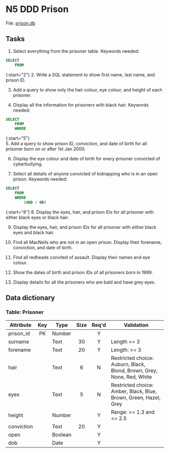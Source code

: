 # N5 DDD Prison

File: [prison.db](assets/prison.db "Download file")

## Tasks

1. Select everything from the prisoner table. Keywords needed:

``` SQL
SELECT
    FROM
```

{:start="2"}
2. Write a SQL statement to show first name, last name, and prison ID.

3. Add a query to show only the hair colour, eye colour, and height of each prisoner.

4. Display all the information for prisoners with black hair. Keywords needed:

``` SQL
SELECT
    FROM
    WHERE
```
     
{:start="5"}	 
5. Add a query to show prison ID, conviction, and date of birth for all prisoner born on or after 1st Jan 2000.

6. Display the eye colour and date of birth for every prisoner convicted of cyberbullying.

7. Select all details of anyone convicted of kidnapping who is in an open prison. Keywords needed:

``` SQL
SELECT
    FROM
    WHERE
        (AND / OR)
```

{:start="8"}
8. Display the eyes, hair, and prison IDs for all prisoner with either black eyes or black hair.

9. Display the eyes, hair, and  prison IDs for all prisoner with either black eyes and black hair.

10. Find all MacNeils who are not in an open prison. Display their forename, conviction, and date of birth.
    
11. Find all redheads convited of assault.  Display their names and eye colour.

12. Show the dates of birth and prison IDs of all prisoners born in 1999.

13. Display details for all the prisoners who are bald and have grey eyes.


## Data dictionary

### Table: Prisoner

| Attribute  | Key   | Type    | Size  | Req'd | Validation |
| ---------  | :---: | ----    | :---: | :---: | ---------- |
| prison_id  | PK    | Number  |       | Y     | |
| surname    |       | Text    | 30    | Y     | Length >= 3 |
| forename   |       | Text    | 20    | Y     | Length: >= 3 |
| hair       |       | Text    | 6     | N     | Restricted choice: Auburn, Black, Blond, Brown, Grey, None, Red, White |
| eyes       |       | Text    | 5     | N     | Restricted choice: Amber, Black, Blue, Brown, Green, Hazel, Grey |
| height     |       | Number  |       | Y     | Range: >= 1.3 and <= 2.5 |
| conviction |       | Text    | 20    | Y     | |       
| open       |       | Boolean |       | Y     | |
| dob        |       | Date    |       | Y     | |
